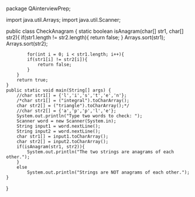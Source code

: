 package QAinterviewPrep;

import java.util.Arrays;
import java.util.Scanner;

public class CheckAnagram {
    static boolean isAnagram(char[] str1, char[] str2){
        if(str1.length != str2.length){
            return false;
        }
        Arrays.sort(str1);
        Arrays.sort(str2);

            for(int i = 0; i < str1.length; i++){
            if(str1[i] != str2[i]){
                return false;
            }
        }
        return true;
    }
    public static void main(String[] args) {
        //char str1[] = {'l','i','s','t','e','n'};
        /*char str1[] = ("integral").toCharArray();
        char str2[] = ("triangle").toCharArray();*/
        //char str2[] = {'a','p','p','l','e'};
        System.out.println("Type two words to check: ");
        Scanner word = new Scanner(System.in);
        String input1 = word.nextLine();
        String input2 = word.nextLine();
        char str1[] = input1.toCharArray();
        char str2[] = input2.toCharArray();
        if(isAnagram(str1, str2)){
            System.out.println("The two strings are anagrams of each other.");
        }
        else
            System.out.println("Strings are NOT anagrams of each other.");
    }
}
